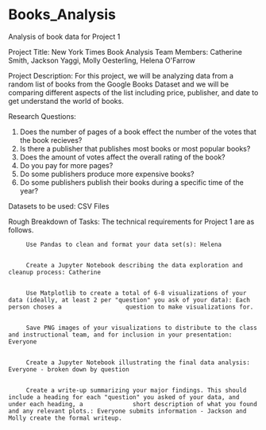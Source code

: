 # Books_Analysis
Analysis of book data for Project 1

Project Title: New York Times Book Analysis 
Team Members: Catherine Smith, Jackson Yaggi, Molly Oesterling, Helena O'Farrow 

Project Description: 
  For this project, we will be analyzing data from a random list of books from the Google Books Dataset and we will be comparing different aspects of the list including price, publisher, and date to get understand the world of books. 

Research Questions: 
  1. Does the number of pages of a book effect the number of the votes that the book recieves? 
  2. Is there a publisher that publishes most books or most popular books? 
  3. Does the amount of votes affect the overall rating of the book? 
  4. Do you pay for more pages? 
  5. Do some publishers produce more expensive books? 
  6. Do some publishers publish their books during a specific time of the year? 
  
Datasets to be used: 
  CSV Files 
  
Rough Breakdown of Tasks:
    The technical requirements for Project 1 are as follows.


         Use Pandas to clean and format your data set(s): Helena


         Create a Jupyter Notebook describing the data exploration and cleanup process: Catherine 


         Use Matplotlib to create a total of 6-8 visualizations of your data (ideally, at least 2 per "question" you ask of your data): Each person choses a                  question to make visualizations for. 


         Save PNG images of your visualizations to distribute to the class and instructional team, and for inclusion in your presentation: Everyone 

         
         Create a Jupyter Notebook illustrating the final data analysis: Everyone - broken down by question


         Create a write-up summarizing your major findings. This should include a heading for each "question" you asked of your data, and under each heading, a              short description of what you found and any relevant plots.: Everyone submits information - Jackson and Molly create the formal writeup. 
  
